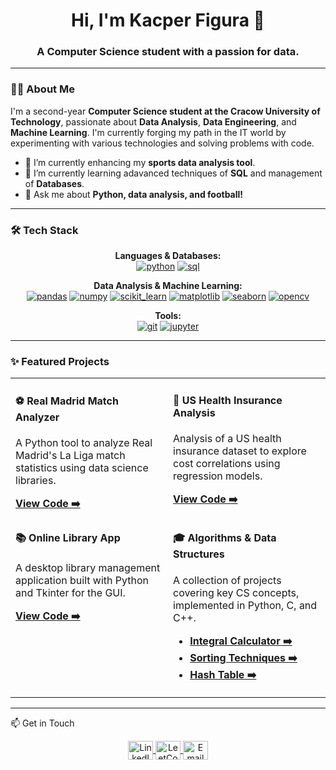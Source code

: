 <div align="center">
  <h1>Hi, I'm Kacper Figura 👋</h1>
  <h3>A Computer Science student with a passion for data.</h3>
</div>

---

### 👨‍💻 About Me

I'm a second-year **Computer Science student at the Cracow University of Technology**, passionate about **Data Analysis**, **Data Engineering**, and **Machine Learning**. I'm currently forging my path in the IT world by experimenting with various technologies and solving problems with code.

- 🔭 I’m currently enhancing my **sports data analysis tool**.
- 🌱 I’m currently learning adavanced techniques of **SQL** and management of **Databases**.
- 💬 Ask me about **Python, data analysis, and football!**

---

### 🛠️ Tech Stack

<div align="center">
  <p>
    <strong>Languages & Databases:</strong><br>
    <a href="https://www.python.org" target="_blank"><img src="https://img.shields.io/badge/python-3670A0?style=for-the-badge&logo=python&logoColor=ffdd54" alt="python"/></a>
    <a href="https://www.mysql.com/" target="_blank"><img src="https://img.shields.io/badge/SQL-005C84?style=for-the-badge&logo=mysql&logoColor=white" alt="sql"/></a>
  </p>
  <p>
    <strong>Data Analysis & Machine Learning:</strong><br>
    <a href="https://pandas.pydata.org/" target="_blank"><img src="https://img.shields.io/badge/Pandas-150458?style=for-the-badge&logo=pandas&logoColor=white" alt="pandas"/></a>
    <a href="https://numpy.org/" target="_blank"><img src="https://img.shields.io/badge/Numpy-013243?style=for-the-badge&logo=numpy&logoColor=white" alt="numpy"/></a>
    <a href="https://scikit-learn.org/" target="_blank"><img src="https://img.shields.io/badge/scikit--learn-%23F7931E.svg?style=for-the-badge&logo=scikit-learn&logoColor=white" alt="scikit_learn"/></a>
    <a href="https://matplotlib.org/" target="_blank"><img src="https://img.shields.io/badge/Matplotlib-11557c?style=for-the-badge&logo=matplotlib&logoColor=white" alt="matplotlib"/></a>
    <a href="https://seaborn.pydata.org/" target="_blank"><img src="https://img.shields.io/badge/Seaborn-88d4df?style=for-the-badge&logo=seaborn&logoColor=000" alt="seaborn"/></a>
    <a href="https://opencv.org/" target="_blank"><img src="https://img.shields.io/badge/OpenCV-5C3EE8?style=for-the-badge&logo=opencv&logoColor=white" alt="opencv"/></a>
  </p>
  <p>
    <strong>Tools:</strong><br>
    <a href="https://git-scm.com/" target="_blank"><img src="https://img.shields.io/badge/git-%23F05033.svg?style=for-the-badge&logo=git&logoColor=white" alt="git"/></a>
    <a href="https://jupyter.org/" target="_blank"><img src="https://img.shields.io/badge/Jupyter-F37626.svg?style=for-the-badge&logo=Jupyter&logoColor=white" alt="jupyter"/></a>
  </p>
</div>

---

### ✨ Featured Projects

<table width="100%">
  <tr>
    <td width="50%" valign="top">
      <h4>⚽ Real Madrid Match Analyzer</h4>
      <p>A Python tool to analyze Real Madrid's La Liga match statistics using data science libraries.</p>
      <a href="https://github.com/Kazurek11/Real-Madrid-Match-Analyzer"><strong>View Code ➡️</strong></a>
    </td>
    <td width="50%" valign="top">
      <h4>🏥 US Health Insurance Analysis</h4>
      <p>Analysis of a US health insurance dataset to explore cost correlations using regression models.</p>
      <a href="https://github.com/Kazurek11/ACME-Insurance-Analysis"><strong>View Code ➡️</strong></a>
    </td>
  </tr>
  <tr>
    <td width="50%" valign="top">
      <h4>📚 Online Library App</h4>
      <p>A desktop library management application built with Python and Tkinter for the GUI.</p>
      <a href="https://github.com/Kazurek11/online-liblary-app"><strong>View Code ➡️</strong></a>
    </td>
    <td width="50%" valign="top">
      <h4>🎓 Algorithms & Data Structures</h4>
      <p>A collection of projects covering key CS concepts, implemented in Python, C, and C++.</p>
      <ul>
        <li><a href="https://github.com/Kazurek11/Integral-Calculator"><strong>Integral Calculator ➡️</strong></a></li>
        <li><a href="https://github.com/Kazurek11/Sorting-Techniques"><strong>Sorting Techniques ➡️</strong></a></li>
        <li><a href="https://github.com/Kazurek11/Hash-Table"><strong>Hash Table ➡️</strong></a></li>
      </ul>
    </td>
  </tr>
</table>

---

📫 Get in Touch
<p align="center">
  <a href="https://www.linkedin.com/in/kacper-figura-814393360/" target="_blank">
    <img align="center" src="https://raw.githubusercontent.com/rahuldkjain/github-profile-readme-generator/master/src/images/icons/Social/linked-in-alt.svg" alt="LinkedIn" height="30" width="40" />
  </a>
  <a href="https://leetcode.com/Kazur11/" target="_blank">
    <img align="center" src="https://raw.githubusercontent.com/rahuldkjain/github-profile-readme-generator/master/src/images/icons/Social/leet-code.svg" alt="LeetCode" height="30" width="40" />
  </a>
  <a href="mailto:figurakacper9@gmail.com" target="_blank">
    <img align="center" src="https://upload.wikimedia.org/wikipedia/commons/7/7e/Gmail_icon_%282020%29.svg" alt="Email" height="30" width="40" />
  </a>
</p>
